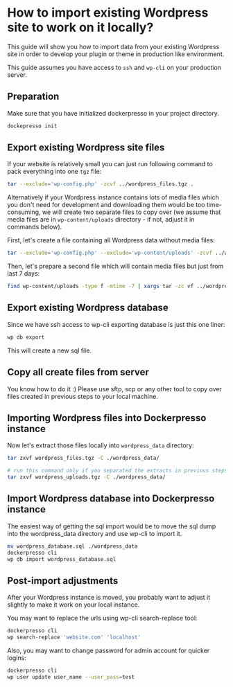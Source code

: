 # How to import existing Wordpress site to work on it locally?

This guide will show you how to import data from your existing Wordpress site in order
to develop your plugin or theme in production like environment.

This guide assumes you have access to `ssh` and `wp-cli` on your production server.

## Preparation

Make sure that you have initialized dockerpresso in your project directory.

```sh
dockepresso init
```

## Export existing Wordpress site files

If your website is relatively small you can just run following command to pack everything
into one `tgz` file:

```sh
tar --exclude='wp-config.php' -zcvf ../wordpress_files.tgz .
```

Alternatively if your Wordpress instance contains lots of media files which you don't need for development
and downloading them would be too time-consuming, we will create two separate files to copy over (we assume that media files are in `wp-content/uploads` directory - if not, adjust it in commands below).

First, let's create a file containing all Wordpress data without media files:

```sh
tar --exclude='wp-config.php' --exclude='wp-content/uploads' -zcvf ../wordpress_files.tgz .`
```

Then, let's prepare a second file which will contain media files but just from last 7 days:

```sh
find wp-content/uploads -type f -mtime -7 | xargs tar -zc vf ../wordpress_uploads.tgz
```

## Export existing Wordpress database

Since we have ssh access to wp-cli exporting database is just this one liner:

```sh
wp db export
```

This will create a new sql file.

## Copy all create files from server

You know how to do it :) Please use sftp, scp or any other tool to copy over files created in previous steps to your local machine.

## Importing Wordpress files into Dockerpresso instance

Now let's extract those files locally into `wordpress_data` directory:


```sh
tar zxvf wordpress_files.tgz -C ./wordpress_data/

# run this command only if you separated the extracts in previous steps
tar zxvf wordpress_uploads.tgz -C ./wordpress_data/
```


## Import Wordpress database into Dockerpresso instance

The easiest way of getting the sql import would be to move the sql dump into the wordpress_data directory and use wp-cli to import it.

```sh
mv wordpress_database.sql ./wordpress_data
dockerpresso cli
wp db import wordpress_database.sql
```

## Post-import adjustments

After your Wordpress instance is moved, you probably want to adjust it slightly to make it work on your local instance.

You may want to replace the urls using wp-cli search-replace tool:

```sh
dockerpresso cli
wp search-replace 'website.com' 'localhost'
```


Also, you may want to change password for admin account for quicker logins:

```sh
dockerpresso cli
wp user update user_name --user_pass=test
```
